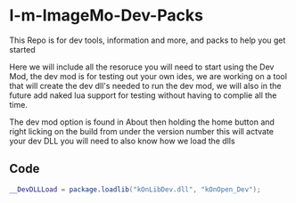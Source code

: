 # I-m-ImageMo-Dev-Packs
This Repo is for dev tools, information and more, and packs to help you get started

Here we will include all the resoruce you will need to start using the Dev Mod, the dev mod is for testing out your own
ides, we are working on a tool that will create the dev dll's needed to run the dev mod, we will also in the future add
naked lua support for testing without having to complie all the time.

The dev mod option is found in About then holding the home button and right licking on the build from under the version
number this will actvate your dev DLL you will need to also know how we load the dlls

## Code
```Lua
__DevDLLLoad = package.loadlib("kOnLibDev.dll", "kOnOpen_Dev");
```
